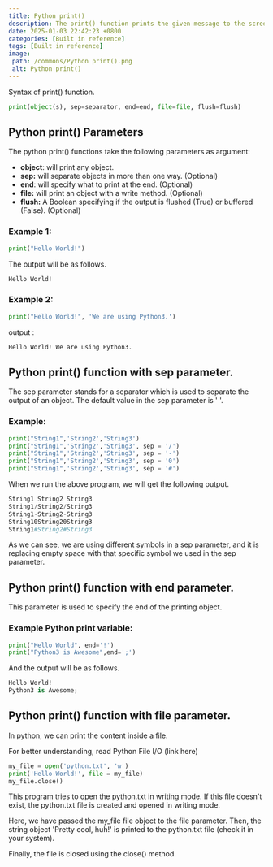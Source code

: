 ```yaml
---
title: Python print()
description: The print() function prints the given message to the screen of the output device, which can be a python interpreter, Terminal, or an IDE (integrated development environment), and the message can be a string or any other object like a list, tuple, set and dictionary.
date: 2025-01-03 22:42:23 +0800
categories: [Built in reference]
tags: [Built in reference]
image:
 path: /commons/Python print().png
 alt: Python print()
---
```


Syntax of print() function.

```python
print(object(s), sep=separator, end=end, file=file, flush=flush)

```

## Python print() Parameters 

The python print() functions take the following parameters as argument:

<script type="text/javascript">
	atOptions = {
		'key' : 'f934c5057f4cfe34762901514605d248',
		'format' : 'iframe',
		'height' : 180,
		'width' : 800,
		'params' : {}
	};
</script>
<script type="text/javascript" src="https://www.highperformanceformat.com/f934c5057f4cfe34762901514605d248/invoke.js"></script>
* **object**: will print any object.  
* **sep:** will separate objects in more than one way. (Optional)  
* **end**: will specify what to print at the end. (Optional)  
* **file:** will print an object with a write method. (Optional)  
* **flush:** A Boolean specifying if the output is flushed (True) or buffered (False). (Optional)

### Example 1:

```python
print("Hello World!")

```

The output will be as follows.

```python
Hello World!

```

### Example 2:

```python
print("Hello World!", 'We are using Python3.')

```

output :

```python
Hello World! We are using Python3.

```

## Python print() function with sep parameter.

The sep parameter stands for a separator which is used to separate the output of an object. The default value in the sep parameter is '  '.

### Example:

```python
print("String1",'String2','String3')
print("String1",'String2','String3', sep = '/')
print("String1",'String2','String3', sep = '-')
print("String1",'String2','String3', sep = '0')
print("String1",'String2','String3', sep = '#')

```

When we run the above program, we will get the following output.

```python
String1 String2 String3
String1/String2/String3
String1-String2-String3
String10String20String3
String1#String2#String3

```

As we can see, we are using different symbols in a sep parameter, and it is replacing empty space with that specific symbol we used in the sep parameter.

## Python print() function with end parameter.

This parameter is used to specify the end of the printing object.

### Example Python print variable:

```python
print("Hello World", end='!')
print("Python3 is Awesome",end=';')

```

And the output will be as follows. 

```python
Hello World!
Python3 is Awesome;

```

<script type="text/javascript">
	atOptions = {
		'key' : 'f934c5057f4cfe34762901514605d248',
		'format' : 'iframe',
		'height' : 180,
		'width' : 800,
		'params' : {}
	};
</script>
<script type="text/javascript" src="https://www.highperformanceformat.com/f934c5057f4cfe34762901514605d248/invoke.js"></script>
## Python print() function with file parameter.

In python, we can print the content inside a file.

For better understanding, read Python File I/O (link here)

```python
my_file = open('python.txt', 'w')
print('Hello World!', file = my_file)
my_file.close()

```

<script type="text/javascript">
	atOptions = {
		'key' : 'f934c5057f4cfe34762901514605d248',
		'format' : 'iframe',
		'height' : 180,
		'width' : 800,
		'params' : {}
	};
</script>
<script type="text/javascript" src="https://www.highperformanceformat.com/f934c5057f4cfe34762901514605d248/invoke.js"></script>
This program tries to open the python.txt in writing mode. If this file doesn't exist, the python.txt file is created and opened in writing mode.

Here, we have passed the my\_file file object to the file parameter. Then, the string object 'Pretty cool, huh\!' is printed to the python.txt file (check it in your system).

Finally, the file is closed using the close() method.